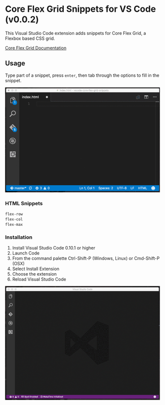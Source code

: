 # Core Flex Grid Snippets for VS Code (v0.0.2)
This Visual Studio Code extension adds snippets for Core Flex Grid, a 
Flexbox based CSS grid.

[Core Flex Grid Documentation](https://splintercode.github.io/core-flex-grid/)

## Usage
Type part of a snippet, press `enter`, then tab through the
options to fill in the snippet.

![Use Extension](images/snippets.gif)

### HTML Snippets
```html
flex-row
flex-col
flex-max
```

### Installation

1. Install Visual Studio Code 0.10.1 or higher
1. Launch Code
1. From the command palette Ctrl-Shift-P (Windows, Linux) or Cmd-Shift-P (OSX)
1. Select Install Extension
1. Choose the extension
1. Reload Visual Studio Code

![Use Extension](images/install.gif)